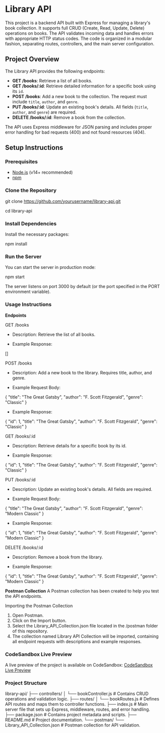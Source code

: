 # Library API

This project is a backend API built with Express for managing a library's book collection. It supports full CRUD (Create, Read, Update, Delete) operations on books. The API validates incoming data and handles errors with appropriate HTTP status codes. The code is organized in a modular fashion, separating routes, controllers, and the main server configuration.

## Project Overview

The Library API provides the following endpoints:

- **GET /books**: Retrieve a list of all books.
- **GET /books/:id**: Retrieve detailed information for a specific book using its `id`.
- **POST /books**: Add a new book to the collection. The request must include `title`, `author`, and `genre`.
- **PUT /books/:id**: Update an existing book's details. All fields (`title`, `author`, and `genre`) are required.
- **DELETE /books/:id**: Remove a book from the collection.

The API uses Express middleware for JSON parsing and includes proper error handling for bad requests (400) and not found resources (404).

## Setup Instructions

### Prerequisites

- [Node.js](https://nodejs.org/en/) (v14+ recommended)
- [npm](https://www.npmjs.com/)

### Clone the Repository

git clone https://github.com/yourusername/library-api.git

cd library-api

### Install Dependencies

Install the necessary packages:

npm install

### Run the Server

You can start the server in production mode:

npm start

The server listens on port 3000 by default (or the port specified in the PORT environment variable).

### Usage Instructions

**Endpoints**

GET /books

- Description: Retrieve the list of all books.

- Example Response:

[]

POST /books

- Description: Add a new book to the library. Requires title, author, and genre.

- Example Request Body:

{
  "title": "The Great Gatsby",
  "author": "F. Scott Fitzgerald",
  "genre": "Classic"
}

- Example Response:

{
  "id": 1,
  "title": "The Great Gatsby",
  "author": "F. Scott Fitzgerald",
  "genre": "Classic"
}

GET /books/:id

- Description: Retrieve details for a specific book by its id.

- Example Response:

{
  "id": 1,
  "title": "The Great Gatsby",
  "author": "F. Scott Fitzgerald",
  "genre": "Classic"
}

PUT /books/:id

- Description: Update an existing book's details. All fields are required.

- Example Request Body:

{
  "title": "The Great Gatsby",
  "author": "F. Scott Fitzgerald",
  "genre": "Modern Classic"
}

- Example Response:

{
  "id": 1,
  "title": "The Great Gatsby",
  "author": "F. Scott Fitzgerald",
  "genre": "Modern Classic"
}

DELETE /books/:id

- Description: Remove a book from the library.

- Example Response:

{
  "id": 1,
  "title": "The Great Gatsby",
  "author": "F. Scott Fitzgerald",
  "genre": "Modern Classic"
}

**Postman Collection**
A Postman collection has been created to help you test the API endpoints.

Importing the Postman Collection
1. Open Postman.
2. Click on the Import button.
3. Select the Library_API_Collection.json file located in the /postman folder of this repository.
4. The collection named Library API Collection will be imported, containing all endpoint requests with descriptions and example responses.

### CodeSandbox Live Preview
A live preview of the project is available on CodeSandbox: [CodeSandbox Live Preview](https://codesandbox.io/p/sandbox/y6s7dj)

### Project Structure

library-api/
├── controllers/
│   └── bookController.js    # Contains CRUD operations and validation logic.
├── routes/
│   └── bookRoutes.js        # Defines API routes and maps them to controller functions.
├── index.js                 # Main server file that sets up Express, middleware, routes, and error handling.
├── package.json             # Contains project metadata and scripts.
├── README.md                # Project documentation.
└── postman/
    └── Library_API_Collection.json  # Postman collection for API validation.
